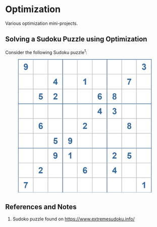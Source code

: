 # Optimization
Various optimization mini-projects.


## Solving a Sudoku Puzzle using Optimization

Consider the following Sudoku puzzle<sup>1</sup>:

 <p align="center">
  </p>
<figure>
  <p align="center">
    <img src="https://github.com/bwalzer4/Optimization/blob/main/Visuals/Sudoku_1.png?raw=True" />
  </p>
</figure>


## References and Notes
1. Sudoko puzzle found on https://www.extremesudoku.info/ 
